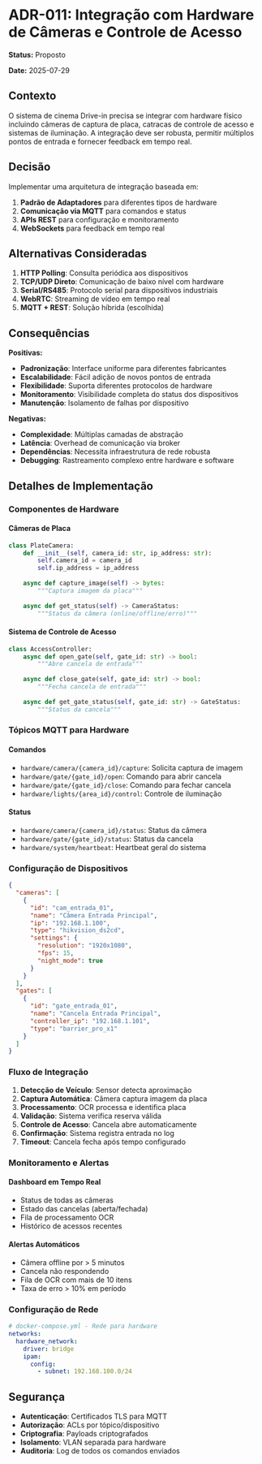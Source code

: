 # ADR-011: Integração com Hardware de Câmeras e Controle de Acesso

**Status:** Proposto

**Date:** 2025-07-29

## Contexto

O sistema de cinema Drive-in precisa se integrar com hardware físico incluindo câmeras de captura de placa, catracas de controle de acesso e sistemas de iluminação. A integração deve ser robusta, permitir múltiplos pontos de entrada e fornecer feedback em tempo real.

## Decisão

Implementar uma arquitetura de integração baseada em:
1. **Padrão de Adaptadores** para diferentes tipos de hardware
2. **Comunicação via MQTT** para comandos e status
3. **APIs REST** para configuração e monitoramento
4. **WebSockets** para feedback em tempo real

## Alternativas Consideradas

1. **HTTP Polling**: Consulta periódica aos dispositivos
2. **TCP/UDP Direto**: Comunicação de baixo nível com hardware
3. **Serial/RS485**: Protocolo serial para dispositivos industriais
4. **WebRTC**: Streaming de vídeo em tempo real
5. **MQTT + REST**: Solução híbrida (escolhida)

## Consequências

**Positivas:**
- **Padronização**: Interface uniforme para diferentes fabricantes
- **Escalabilidade**: Fácil adição de novos pontos de entrada
- **Flexibilidade**: Suporta diferentes protocolos de hardware
- **Monitoramento**: Visibilidade completa do status dos dispositivos
- **Manutenção**: Isolamento de falhas por dispositivo

**Negativas:**
- **Complexidade**: Múltiplas camadas de abstração
- **Latência**: Overhead de comunicação via broker
- **Dependências**: Necessita infraestrutura de rede robusta
- **Debugging**: Rastreamento complexo entre hardware e software

## Detalhes de Implementação

### Componentes de Hardware

#### Câmeras de Placa
```python
class PlateCamera:
    def __init__(self, camera_id: str, ip_address: str):
        self.camera_id = camera_id
        self.ip_address = ip_address
        
    async def capture_image(self) -> bytes:
        """Captura imagem da placa"""
        
    async def get_status(self) -> CameraStatus:
        """Status da câmera (online/offline/erro)"""
```

#### Sistema de Controle de Acesso
```python
class AccessController:
    async def open_gate(self, gate_id: str) -> bool:
        """Abre cancela de entrada"""
        
    async def close_gate(self, gate_id: str) -> bool:
        """Fecha cancela de entrada"""
        
    async def get_gate_status(self, gate_id: str) -> GateStatus:
        """Status da cancela"""
```

### Tópicos MQTT para Hardware

#### Comandos
- `hardware/camera/{camera_id}/capture`: Solicita captura de imagem
- `hardware/gate/{gate_id}/open`: Comando para abrir cancela
- `hardware/gate/{gate_id}/close`: Comando para fechar cancela
- `hardware/lights/{area_id}/control`: Controle de iluminação

#### Status
- `hardware/camera/{camera_id}/status`: Status da câmera
- `hardware/gate/{gate_id}/status`: Status da cancela
- `hardware/system/heartbeat`: Heartbeat geral do sistema

### Configuração de Dispositivos

```json
{
  "cameras": [
    {
      "id": "cam_entrada_01",
      "name": "Câmera Entrada Principal",
      "ip": "192.168.1.100",
      "type": "hikvision_ds2cd",
      "settings": {
        "resolution": "1920x1080",
        "fps": 15,
        "night_mode": true
      }
    }
  ],
  "gates": [
    {
      "id": "gate_entrada_01", 
      "name": "Cancela Entrada Principal",
      "controller_ip": "192.168.1.101",
      "type": "barrier_pro_x1"
    }
  ]
}
```

### Fluxo de Integração

1. **Detecção de Veículo**: Sensor detecta aproximação
2. **Captura Automática**: Câmera captura imagem da placa
3. **Processamento**: OCR processa e identifica placa
4. **Validação**: Sistema verifica reserva válida
5. **Controle de Acesso**: Cancela abre automaticamente
6. **Confirmação**: Sistema registra entrada no log
7. **Timeout**: Cancela fecha após tempo configurado

### Monitoramento e Alertas

#### Dashboard em Tempo Real
- Status de todas as câmeras
- Estado das cancelas (aberta/fechada)
- Fila de processamento OCR
- Histórico de acessos recentes

#### Alertas Automáticos
- Câmera offline por > 5 minutos
- Cancela não respondendo
- Fila de OCR com mais de 10 itens
- Taxa de erro > 10% em período

### Configuração de Rede

```yaml
# docker-compose.yml - Rede para hardware
networks:
  hardware_network:
    driver: bridge
    ipam:
      config:
        - subnet: 192.168.100.0/24
```

## Segurança

- **Autenticação**: Certificados TLS para MQTT
- **Autorização**: ACLs por tópico/dispositivo
- **Criptografia**: Payloads criptografados
- **Isolamento**: VLAN separada para hardware
- **Auditoria**: Log de todos os comandos enviados